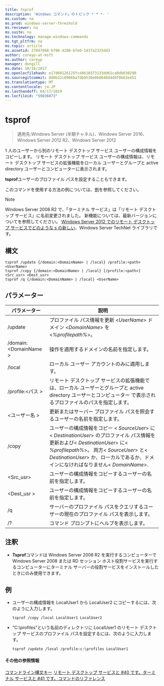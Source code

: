 ```yaml
---
title: tsprof
description: 'Windows コマンド」のトピック * * *- '
ms.custom: na
ms.prod: windows-server-threshold
ms.reviewer: na
ms.suite: na
ms.technology: manage-windows-commands
ms.tgt_pltfrm: na
ms.topic: article
ms.assetid: 27047868-b706-4208-b7e0-1437a2325dd3
author: coreyp-at-msft
ms.author: coreyp
manager: dongill
ms.date: 10/16/2017
ms.openlocfilehash: e17d60126125fcd4b10373133dd61ca0db030290
ms.sourcegitcommit: 0d0b32c8986ba7db9536e0b8648d4ddf9b03e452
ms.translationtype: MT
ms.contentlocale: ja-JP
ms.lasthandoff: 04/17/2019
ms.locfileid: "59836073"
---
```

# <a name="tsprof"></a>tsprof

>適用先:Windows Server (半期チャネル)、Windows Server 2016、Windows Server 2012 R2、Windows Server 2012

1 人のユーザーから別のリモート デスクトップ サービス ユーザーの構成情報をコピーします。
リモート デスクトップ サービス ユーザーの構成情報は、リモート デスクトップ サービスの拡張機能をローカル ユーザーとグループと active directory ユーザーとコンピューターに表示されます。

**tsprof**ユーザーのプロファイル パスを設定することもできます。

このコマンドを使用する方法の例については、[例](#BKMK_examples)を参照してください。

> [!NOTE]
> Windows Server 2008 R2 で、「ターミナル サービス」は「リモート デスクトップ サービス」に名前変更されました。 新機能については、最新バージョンについてを参照してください。 [Windows Server 2012 でのリモート デスクトップ サービスでどのような s の新しい](https://technet.microsoft.com/library/hh831527)、Windows Server TechNet ライブラリです。

## <a name="syntax"></a>構文
```
tsprof /update {/domain:<DomainName> | /local} /profile:<path> <UserName>
tsprof /copy {/domain:<DomainName> | /local} [/profile:<path>] <Src_usr> <Dest_usr>
tsprof /q {/domain:<DomainName> | /local} <UserName>
```

## <a name="parameters"></a>パラメーター
|パラメーター|説明|
|-------|--------|
|/update|プロファイル パス情報を更新 <*UserName*> ドメイン <*DomainName*> を <*%profilepath%*>。|
|/domain:\<DomainName >|操作を適用するドメインの名前を指定します。|
|/local|ローカル ユーザー アカウントのみに適用します。|
|/profile:\<パス >|リモート デスクトップ サービスの拡張機能では、ローカル ユーザーとグループと active directory ユーザーとコンピューター で表示されるプロファイルのパスを指定します。|
|\<ユーザー名 >|更新またはサーバー プロファイル パスを照会するユーザーの名前を指定します。|
|/copy|ユーザーの構成情報をコピー \< *SourceUser*> に\< *DestinationUser*> のプロファイル パス情報を更新および\< *DestinationUser*> に\< *%profilepath%*>。 両方\< *SourceUser*> と\< *DestinationUser*> か、ローカルであるか、ドメインになければなりません\< *DomainName*>.|
|\<Src_usr>|ユーザーの構成情報をコピーするユーザーの名前を指定します。|
|\<Dest_usr >|ユーザーの構成情報をコピーするユーザーの名前を指定します。|
|/q|サーバーのプロファイル パスをクエリするユーザーの現在のプロファイル パスを表示します。|
|/?|コマンド プロンプトにヘルプを表示します。|

## <a name="remarks"></a>注釈
-   **Tsprof**コマンドは Windows Server 2008 R2 を実行するコンピューターで Windows Server 2008 または RD セッション ホスト役割サービスを実行するコンピューターにターミナル サーバーの役割サービスをインストールしたときにのみ使用できます。

## <a name="BKMK_examples"></a>例
-   ユーザーの構成情報を LocalUser1 から LocalUser2 にコピーするには、次のように入力します。
    ```
    tsprof /copy /local LocalUser1 LocalUser2
    ```
-   "C:\profiles"という名前のディレクトリに LocalUser1 のリモート デスクトップ サービスのプロファイル パスを設定するには、次のように入力します。
    ```
    tsprof /update /local /profile:c:\profiles LocalUser1
    ```

#### <a name="additional-references"></a>その他の参照情報
[コマンドライン構文キー](command-line-syntax-key.md)
[リモート デスクトップ サービスと #40 です。ターミナル サービスと #41 です。コマンドのリファレンス](remote-desktop-services-terminal-services-command-reference.md)
